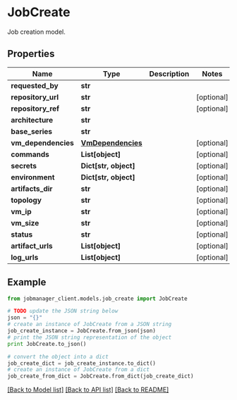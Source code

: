 # JobCreate

Job creation model.

## Properties
Name | Type | Description | Notes
------------ | ------------- | ------------- | -------------
**requested_by** | **str** |  | 
**repository_url** | **str** |  | [optional] 
**repository_ref** | **str** |  | [optional] 
**architecture** | **str** |  | 
**base_series** | **str** |  | 
**vm_dependencies** | [**VmDependencies**](VmDependencies.md) |  | [optional] 
**commands** | **List[object]** |  | [optional] 
**secrets** | **Dict[str, object]** |  | [optional] 
**environment** | **Dict[str, object]** |  | [optional] 
**artifacts_dir** | **str** |  | [optional] 
**topology** | **str** |  | [optional] 
**vm_ip** | **str** |  | [optional] 
**vm_size** | **str** |  | [optional] 
**status** | **str** |  | [optional] 
**artifact_urls** | **List[object]** |  | [optional] 
**log_urls** | **List[object]** |  | [optional] 

## Example

```python
from jobmanager_client.models.job_create import JobCreate

# TODO update the JSON string below
json = "{}"
# create an instance of JobCreate from a JSON string
job_create_instance = JobCreate.from_json(json)
# print the JSON string representation of the object
print JobCreate.to_json()

# convert the object into a dict
job_create_dict = job_create_instance.to_dict()
# create an instance of JobCreate from a dict
job_create_from_dict = JobCreate.from_dict(job_create_dict)
```
[[Back to Model list]](../README.md#documentation-for-models) [[Back to API list]](../README.md#documentation-for-api-endpoints) [[Back to README]](../README.md)


